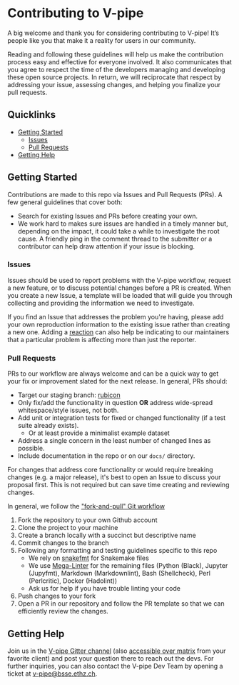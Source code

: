 
# Contributing to V-pipe

A big welcome and thank you for considering contributing to V-pipe! It’s people like you that make it a reality for users in our community.

Reading and following these guidelines will help us make the contribution process easy and effective for everyone involved. It also communicates that you agree to respect the time of the developers managing and developing these open source projects. In return, we will reciprocate that respect by addressing your issue, assessing changes, and helping you finalize your pull requests.

## Quicklinks

* [Getting Started](#getting-started)
    * [Issues](#issues)
    * [Pull Requests](#pull-requests)
* [Getting Help](#getting-help)

## Getting Started

Contributions are made to this repo via Issues and Pull Requests (PRs). A few general guidelines that cover both:

- Search for existing Issues and PRs before creating your own.
- We work hard to makes sure issues are handled in a timely manner but, depending on the impact, it could take a while to investigate the root cause. A friendly ping in the comment thread to the submitter or a contributor can help draw attention if your issue is blocking.

### Issues

Issues should be used to report problems with the V-pipe workflow, request a new feature, or to discuss potential changes before a PR is created. When you create a new Issue, a template will be loaded that will guide you through collecting and providing the information we need to investigate.

If you find an Issue that addresses the problem you're having, please add your own reproduction information to the existing issue rather than creating a new one. Adding a [reaction](https://github.blog/2016-03-10-add-reactions-to-pull-requests-issues-and-comments/) can also help be indicating to our maintainers that a particular problem is affecting more than just the reporter.

### Pull Requests

PRs to our workflow are always welcome and can be a quick way to get your fix or improvement slated for the next release. In general, PRs should:

- Target our staging branch: [rubicon](https://github.com/cbg-ethz/V-pipe/tree/rubicon)
- Only fix/add the functionality in question **OR** address wide-spread whitespace/style issues, not both.
- Add unit or integration tests for fixed or changed functionality (if a test suite already exists).
  - Or at least provide a minimalist example dataset
- Address a single concern in the least number of changed lines as possible.
- Include documentation in the repo or on our `docs/` directory.

For changes that address core functionality or would require breaking changes (e.g. a major release), it's best to open an Issue to discuss your proposal first. This is not required but can save time creating and reviewing changes.

In general, we follow the ["fork-and-pull" Git workflow](https://github.com/susam/gitpr)

1. Fork the repository to your own Github account
2. Clone the project to your machine
3. Create a branch locally with a succinct but descriptive name
4. Commit changes to the branch
5. Following any formatting and testing guidelines specific to this repo
   - We rely on [snakefmt](https://github.com/snakemake/snakefmt) for Snakemake files
   - We use [Mega-Linter](https://megalinter.io) for the remaining files (Python (Black), Jupyter (Jupyfmt), Markdown (Markdownlint), Bash (Shellcheck), Perl (Perlcritic), Docker (Hadolint))
   - Ask us for help if you have trouble linting your code
6. Push changes to your fork
7. Open a PR in our repository and follow the PR template so that we can efficiently review the changes.

## Getting Help

Join us in the [V-pipe Gitter channel](https://gitter.im/V-pipe/community) (also [accessible over matrix](https://matrix.to/#/#V-pipe_community:gitter.im?utm_source=gitter) from your favorite client) and post your question there to reach out the devs.
For further inquiries, you can also contact the V-pipe Dev Team by opening a ticket at [v-pipe@bsse.ethz.ch](mailto:v-pipe@bsse.ethz.ch).
